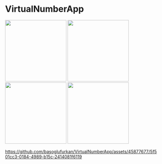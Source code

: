 # VirtualNumberApp

<p>
  <img src="https://github.com/basoglufurkan/VirtualNumberApp/assets/45877677/ff98af4f-88c3-4838-8419-48e802b901bd" width="200"/>
  <img src="https://github.com/basoglufurkan/VirtualNumberApp/assets/45877677/2e20c6b5-77f0-4d71-bcb5-37086b5281ed" width="200"/> 
  <img src="https://github.com/basoglufurkan/VirtualNumberApp/assets/45877677/fbeda145-18fd-4d6d-98a6-5ecc81128174" width="200"/>
  <img src="https://github.com/basoglufurkan/VirtualNumberApp/assets/45877677/4ee91c66-1209-49c8-9afa-fdd2908ba5d0" width="200"/>
</p>





https://github.com/basoglufurkan/VirtualNumberApp/assets/45877677/5f501cc3-0184-4989-b15c-2414081f6119


